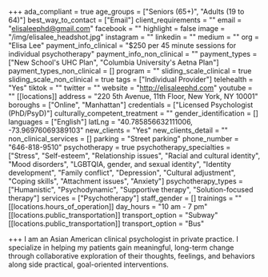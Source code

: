 +++
ada_compliant = true
age_groups = ["Seniors (65+)", "Adults (19 to 64)"]
best_way_to_contact = ["Email"]
client_requirements = ""
email = "elisaleephd@gmail.com"
facebook = ""
highlight = false
image = "/img/elisalee_headshot.jpg"
instagram = ""
linkedin = ""
medium = ""
org = "Elisa Lee"
payment_info_clinical = "$250 per 45 minute sessions for individual psychotherapy"
payment_info_non_clinical = ""
payment_types = ["New School's UHC Plan", "Columbia University's Aetna Plan"]
payment_types_non_clinical = []
program = ""
sliding_scale_clinical = true
sliding_scale_non_clinical = true
tags = ["Individual Provider"]
telehealth = "Yes"
tiktok = ""
twitter = ""
website = "http://elisaleephd.com"
youtube = ""
[[locations]]
address = "220 5th Avenue, 11th Floor, New York, NY 10001"
boroughs = ["Online", "Manhattan"]
credentials = ["Licensed Psychologist (PhD/PsyD)"]
culturally_competent_treatment = ""
gender_identification = []
languages = ["English"]
latLng = "40.785856632111006, -73.96976069389103"
new_clients = "Yes"
new_clients_detail = ""
non_clinical_services = []
parking = "Street parking"
phone_number = "646-818-9510"
psychotherapy = true
psychotherapy_specialties = ["Stress", "Self-esteem", "Relationship issues", "Racial and cultural identity", "Mood disorders", "LGBTQIA, gender, and sexual identity", "Identity development", "Family conflict", "Depression", "Cultural adjustment", "Coping skills", "Attachment issues", "Anxiety"]
psychotherapy_types = ["Humanistic", "Psychodynamic", "Supportive therapy", "Solution-focused therapy"]
services = ["Psychotherapy"]
staff_gender = []
trainings = ""
[[locations.hours_of_operation]]
day_hours = "10 am - 7 pm"
[[locations.public_transportation]]
transport_option = "Subway"
[[locations.public_transportation]]
transport_option = "Bus"

+++
I am an Asian American clinical psychologist in private practice. I specialize in helping my patients gain meaningful, long-term change through collaborative exploration of their thoughts, feelings, and behaviors along side practical, goal-oriented interventions.